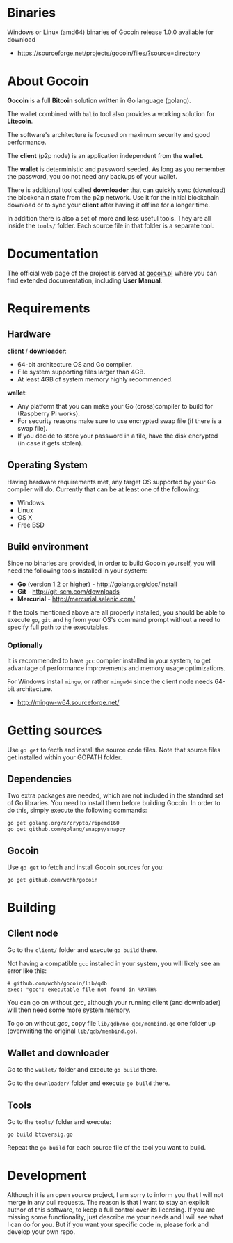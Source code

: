 # Binaries

Windows or Linux (amd64) binaries of Gocoin release 1.0.0 available for download

 * https://sourceforge.net/projects/gocoin/files/?source=directory

# About Gocoin

**Gocoin** is a full **Bitcoin** solution written in Go language (golang).

The wallet combined with `balio` tool also provides a working solution for **Litecoin**.

The software's architecture is focused on maximum security and good performance.

The **client** (p2p node) is an application independent from the **wallet**.

The **wallet** is deterministic and password seeded.
As long as you remember the password, you do not need any backups of your wallet.

There is additional tool called **downloader** that
can quickly sync (download) the blockchain state from the p2p network.
Use it for the initial blockchain download or to sync your **client** after having it offline for a longer time.

In addition there is also a set of more and less useful tools.
They are all inside the `tools/` folder.
Each source file in that folder is a separate tool.


# Documentation
The official web page of the project is served at <a href="http://gocoin.pl">gocoin.pl</a>
where you can find extended documentation, including **User Manual**.


# Requirements

## Hardware

**client** / **downloader**:

* 64-bit architecture OS and Go compiler.
* File system supporting files larger than 4GB.
* At least 4GB of system memory highly recommended.


**wallet**:

* Any platform that you can make your Go (cross)compiler to build for (Raspberry Pi works).
* For security reasons make sure to use encrypted swap file (if there is a swap file).
* If you decide to store your password in a file, have the disk encrypted (in case it gets stolen).


## Operating System
Having hardware requirements met, any target OS supported by your Go compiler will do.
Currently that can be at least one of the following:

* Windows
* Linux
* OS X
* Free BSD

## Build environment
Since no binaries are provided, in order to build Gocoin yourself, you will need the following tools installed in your system:

* **Go** (version 1.2 or higher) - http://golang.org/doc/install
* **Git** - http://git-scm.com/downloads
* **Mercurial** - http://mercurial.selenic.com/

If the tools mentioned above are all properly installed, you should be able to execute `go`, `git` and `hg`
from your OS's command prompt without a need to specify full path to the executables.


### Optionally

It is recommended to have `gcc` complier installed in your system, to get advantage of performance improvements and memory usage optimizations.

For Windows install `mingw`, or rather `mingw64` since the client node needs 64-bit architecture.

 * http://mingw-w64.sourceforge.net/


# Getting sources

Use `go get` to fecth and install the source code files.
Note that source files get installed within your GOPATH folder.

## Dependencies

Two extra packages are needed, which are not included in the standard set of Go libraries.
You need to install them before building Gocoin.
In order to do this, simply execute the following commands:

	go get golang.org/x/crypto/ripemd160
	go get github.com/golang/snappy/snappy

## Gocoin
Use `go get` to fetch and install Gocoin sources for you:

	go get github.com/wchh/gocoin


# Building

## Client node
Go to the `client/` folder and execute `go build` there.


Not having a compatible `gcc` installed in your system, you will likely see an error like this:

	# github.com/wchh/gocoin/lib/qdb
	exec: "gcc": executable file not found in %PATH%

You can go on without *gcc*, although your running client (and downloader) will then need some more system memory.

To go on without *gcc*, copy file `lib/qdb/no_gcc/membind.go` one folder up (overwriting the original `lib/qdb/membind.go`).

## Wallet and downloader
Go to the `wallet/` folder and execute `go build` there.

Go to the `downloader/` folder and execute `go build` there.

## Tools
Go to the `tools/` folder and execute:

	go build btcversig.go

Repeat the `go build` for each source file of the tool you want to build.

# Development
Although it is an open source project, I am sorry to inform you that I will not merge in any pull requests.
The reason is that I want to stay an explicit author of this software, to keep a full control over its
licensing. If you are missing some functionality, just describe me your needs and I will see what I can do
for you. But if you want your specific code in, please fork and develop your own repo.
